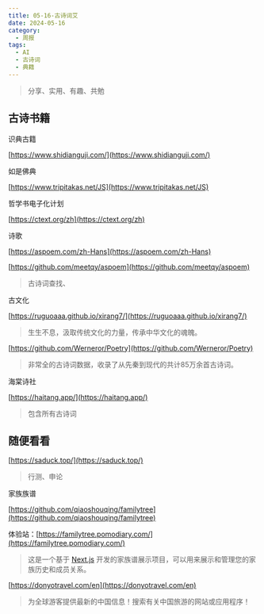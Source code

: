 ```yaml
---
title: 05-16-古诗词艾
date: 2024-05-16
category:
  - 周报
tags:
  - AI
  - 古诗词
  - 典籍
---
```



> 分享、实用、有趣、共勉


## 古诗书籍


识典古籍

[https://www.shidianguji.com/](https://www.shidianguji.com/)



如是佛典

[https://www.tripitakas.net/JS](https://www.tripitakas.net/JS)


哲学书电子化计划

[https://ctext.org/zh](https://ctext.org/zh)


诗歌

[https://aspoem.com/zh-Hans](https://aspoem.com/zh-Hans)

[https://github.com/meetqy/aspoem](https://github.com/meetqy/aspoem)

>古诗词查找、


古文化

[https://ruguoaaa.github.io/xirang7/](https://ruguoaaa.github.io/xirang7/)

>生生不息，汲取传统文化的力量，传承中华文化的魂魄。


[https://github.com/Werneror/Poetry](https://github.com/Werneror/Poetry)
>非常全的古诗词数据，收录了从先秦到现代的共计85万余首古诗词。


海棠诗社

[https://haitang.app/](https://haitang.app/)
>包含所有古诗词




## 随便看看


[https://saduck.top/](https://saduck.top/)
>行测、申论


家族族谱

[https://github.com/qiaoshouqing/familytree](https://github.com/qiaoshouqing/familytree)

体验站：[https://familytree.pomodiary.com/](https://familytree.pomodiary.com/)
>这是一个基于 [Next.js](https://nextjs.org/) 开发的家族谱展示项目，可以用来展示和管理您的家族历史和成员关系。



[https://donyotravel.com/en](https://donyotravel.com/en)

> 为全球游客提供最新的中国信息！搜索有关中国旅游的网站或应用程序！

